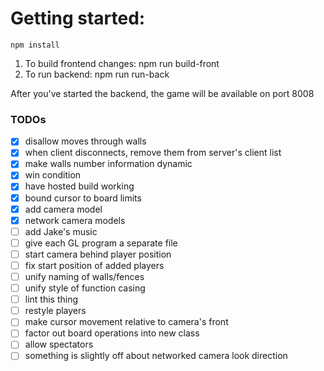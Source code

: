 # Getting started:
    npm install

1. To build frontend changes: npm run build-front
1. To run backend: npm run run-back

After you've started the backend, the game will be available on port 8008

### TODOs
- [x] disallow moves through walls
- [x] when client disconnects, remove them from server's client list
- [x] make walls number information dynamic
- [x] win condition
- [x] have hosted build working
- [x] bound cursor to board limits
- [x] add camera model
- [x] network camera models
- [ ] add Jake's music
- [ ] give each GL program a separate file
- [ ] start camera behind player position
- [ ] fix start position of added players
- [ ] unify naming of walls/fences
- [ ] unify style of function casing
- [ ] lint this thing
- [ ] restyle players
- [ ] make cursor movement relative to camera's front
- [ ] factor out board operations into new class
- [ ] allow spectators
- [ ] something is slightly off about networked camera look direction